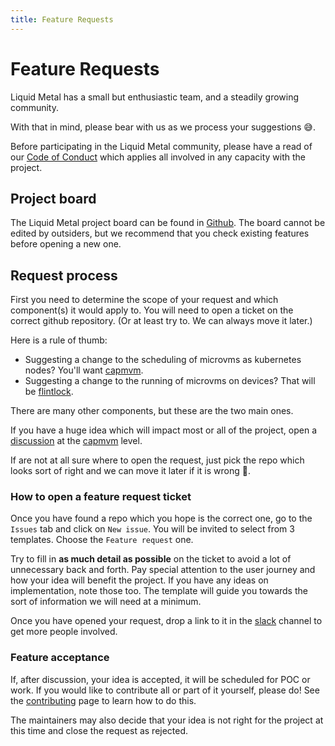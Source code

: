 ```yaml
---
title: Feature Requests
---
```


# Feature Requests

Liquid Metal has a small but enthusiastic team, and a steadily growing community.

With that in mind, please bear with us as we process your suggestions :sweat_smile:.

Before participating in the Liquid Metal community, please have a read of our
[Code of Conduct][coc] which applies all involved in any capacity with the project.

## Project board

The Liquid Metal project board can be found in [Github][board]. The board cannot be
edited by outsiders, but we recommend that you check existing features before opening
a new one.

## Request process

First you need to determine the scope of your request and which component(s) it would
apply to. You will need to open a ticket on the correct github repository. (Or at least
try to. We can always move it later.)

Here is a rule of thumb:
- Suggesting a change to the scheduling of microvms as kubernetes nodes? You'll want
  [capmvm][capmvm].
- Suggesting a change to the running of microvms on devices? That will be [flintlock][flintlock].

There are many other components, but these are the two main ones.

If you have a huge idea which will impact most or all of the project, open a [discussion][discussion]
at the [capmvm][discussion] level.

If are not at all sure where to open the request, just pick the repo which looks
sort of right and we can move it later if it is wrong :slightly_smiling_face:.

### How to open a feature request ticket

Once you have found a repo which you hope is the correct one, go to the `Issues`
tab and click on `New issue`. You will be invited to select from 3 templates.
Choose the `Feature request` one.

Try to fill in **as much detail as possible** on the ticket to avoid a lot of
unnecessary back and forth. Pay special attention to the user journey and how your idea will benefit
the project. If you have any ideas on implementation, note those too.
The template will guide you towards the sort of information we will need at a minimum.

Once you have opened your request, drop a link to it in the [slack][slack] channel to get more people
involved.

### Feature acceptance

If, after discussion, your idea is accepted, it will be scheduled for POC or work. If you
would like to contribute all or part of it yourself, please do! See the [contributing][contributing]
page to learn how to do this.

The maintainers may also decide that your idea is not right for the project at this
time and close the request as rejected.

[coc]: /docs/community/coc
[slack]: https://weave-community.slack.com/archives/C02KARWGR7S
[board]: https://github.com/orgs/weaveworks-liquidmetal/projects/1/views/2
[capmvm]: https://github.com/weaveworks-liquidmetal/cluster-api-provider-microvm
[discussion]: https://github.com/weaveworks-liquidmetal/cluster-api-provider-microvm/discussions/categories/ideas
[flintlock]: https://github.com/weaveworks-liquidmetal/flintlock
[contributing]: /docs/community/contributing
